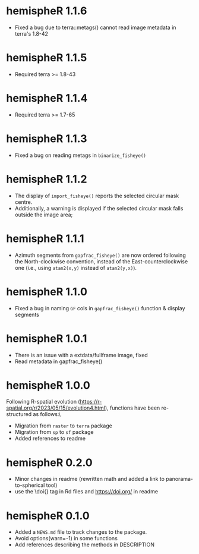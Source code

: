 # hemispheR 1.1.6
- Fixed a bug due to terra::metags() cannot read image metadata in terra's 1.8-42

# hemispheR 1.1.5
- Required terra >= 1.8-43

# hemispheR 1.1.4
- Required terra >= 1.7-65

# hemispheR 1.1.3
- Fixed a bug on reading metags in `binarize_fisheye()`

# hemispheR 1.1.2
- The display of `import_fisheye()` reports the selected circular mask centre.
- Additionally, a warning is displayed if the selected circular mask falls outside the image area;

# hemispheR 1.1.1
- Azimuth segments from `gapfrac_fisheye()` are now ordered following the North-clockwise convention, instead of the East-counterclockwise one (i.e., using `atan2(x,y)` instead of `atan2(y,x)`).

# hemispheR 1.1.0
- Fixed a bug in naming `GF` cols in `gapfrac_fisheye()` function & display segments

# hemispheR 1.0.1
- There is an issue with a extdata/fullframe image, fixed
- Read metadata in gapfrac_fisheye()

# hemispheR 1.0.0

Following R-spatial evolution (https://r-spatial.org/r/2023/05/15/evolution4.html), functions have been re-structured as follows:\

* Migration from `raster` to `terra` package
* Migration from `sp` to `sf` package
* Added references to readme

# hemispheR 0.2.0

* Minor changes in readme (rewritten math and added a link to panorama-to-spherical tool)
* use the \doi{} tag in Rd files and https://doi.org/ in readme

# hemispheR 0.1.0

* Added a `NEWS.md` file to track changes to the package.
* Avoid options(warn=-1) in some functions
* Add references describing the methods in DESCRIPTION
